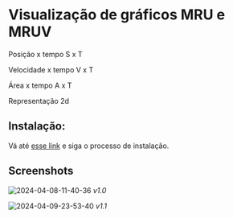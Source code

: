 <h1>Visualização de gráficos MRU  e MRUV</h1>

Posição x tempo
S x T

Velocidade x tempo
V x T

Área x tempo
A x T 

Representação 2d

<h2>Instalação:</h2>
<p>Vá até <a href="https://github.com/AlgumCorrupto/mru-v/releases/tag/v1.0">esse link</a> e siga o processo de instalação.</p>

<h2>Screenshots</h2>

![2024-04-08-11-40-36](https://github.com/AlgumCorrupto/mru-v/assets/112904295/4d3921db-3cab-4e8f-a605-66b92b88a4b6)
*v1.0*

![2024-04-09-23-53-40](https://github.com/AlgumCorrupto/mru-v/assets/112904295/c995fb92-620a-44a8-b4c2-80372750d759)
*v1.1*
